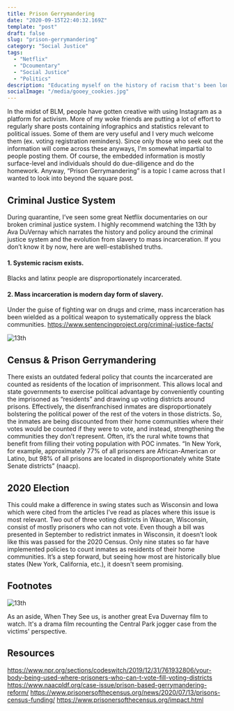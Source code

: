 ```yaml
---
title: Prison Gerrymandering
date: "2020-09-15T22:40:32.169Z"
template: "post"
draft: false
slug: "prison-gerrymandering"
category: "Social Justice" 
tags:
  - "Netflix"
  - "Dcoumentary"
  - "Social Justice"
  - "Politics"
description: "Educating myself on the history of racism that's been long-overdue."
socialImage: "/media/gooey_cookies.jpg"
---
```

In the midst of BLM, people have gotten creative with using Instagram as a platform for activism. More of my woke friends are putting a lot of effort to regularly share posts containing infographics and statistics relevant to political issues. Some of them are very useful and I very much welcome them (ex. voting registration reminders). Since only those who seek out the information will come across these anyways, I'm somewhat impartial to people posting them. Of course, the embedded information is mostly surface-level and individuals should do due-diligence and do the homework. Anyway, “Prison Gerrymandering” is a topic I came across that I wanted to look into beyond the square post.

## Criminal Justice System
During quarantine, I’ve seen some great Netflix documentaries on our broken criminal justice system. I highly recommend watching the 13th by Ava DuVernay which narrates the history and policy around the criminal justice system and the evolution from slavery to mass incarceration. If you don’t know it by now, here are well-established truths.

#### 1. Systemic racism exists. 
Blacks and latinx people are disproportionately incarcerated.
#### 2. Mass incarceration is modern day form of slavery.
Under the guise of fighting war on drugs and crime, mass incarceration has been wielded as a political weapon to systematically oppress the black communities. https://www.sentencingproject.org/criminal-justice-facts/


![13th](./../media/13th.png)

## Census & Prison Gerrymandering
There exists an outdated federal policy that counts the incarcerated are counted as residents of the location of imprisonment. This allows local and state governments to exercise political advantage by conveniently counting the imprisoned as “residents” and drawing up voting districts around prisons. Effectively, the disenfranchised inmates are disproportionately bolstering the political power of the rest of the voters in those districts. So, the inmates are being discounted from their home communities where their votes would be counted if they were to vote, and instead, strengthening the communities they don’t represent. Often, it’s the rural white towns that benefit from filling their voting population with POC inmates. “In New York, for example, approximately 77% of all prisoners are African-American or Latino, but 98% of all prisons are located in disproportionately white State Senate districts” (naacp).

## 2020 Election
This could make a difference in swing states such as Wisconsin and Iowa which were cited from the articles I’ve read as places where this issue is most relevant. Two out of three voting districts in Waucan, Wisconsin, consist of mostly prisoners who can not vote. Even though a bill was presented in September to redistrict inmates in Wisconsin, it doesn’t look like this was passed for the 2020 Census. Only nine states so far have implemented policies to count inmates as residents of their home communities. It’s a step forward, but seeing how most are historically blue states (New York, California, etc.), it doesn't seem promising.


## Footnotes
![13th](./../media/when_they_see_us.png)

As an aside, When They See us, is another great Eva Duvernay film to watch. It's a drama film recounting the Central Park jogger case from the victims' perspective.


## Resources
https://www.npr.org/sections/codeswitch/2019/12/31/761932806/your-body-being-used-where-prisoners-who-can-t-vote-fill-voting-districts
https://www.naacpldf.org/case-issue/prison-based-gerrymandering-reform/
https://www.prisonersofthecensus.org/news/2020/07/13/prisons-census-funding/ 
https://www.prisonersofthecensus.org/impact.html